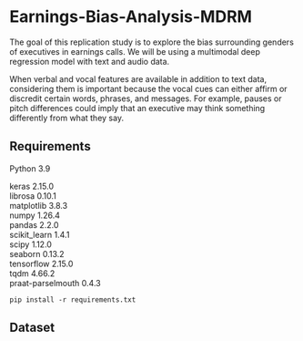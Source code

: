 # Earnings-Bias-Analysis-MDRM

The goal of this replication study is to explore the bias surrounding genders of executives in earnings calls. We will be using a multimodal deep regression model with text and audio data.

When verbal and vocal features are available in addition to text data, considering them is important because the vocal cues can either affirm or discredit certain words, phrases, and messages. For example, pauses or pitch differences could imply that an executive may think something differently from what they say.

## Requirements

Python 3.9

keras 2.15.0\
librosa 0.10.1\
matplotlib 3.8.3\
numpy 1.26.4\
pandas 2.2.0\
scikit_learn 1.4.1\
scipy 1.12.0\
seaborn 0.13.2\
tensorflow 2.15.0\
tqdm 4.66.2\
praat-parselmouth 0.4.3

```
pip install -r requirements.txt
```

## Dataset
